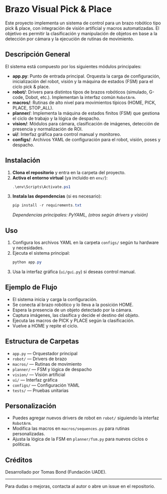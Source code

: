 # Brazo Visual Pick & Place

Este proyecto implementa un sistema de control para un brazo robótico tipo pick & place, con integración de visión artificial y macros automatizadas. El objetivo es permitir la clasificación y manipulación de objetos en base a la detección por cámara y la ejecución de rutinas de movimiento.

## Descripción General

El sistema está compuesto por los siguientes módulos principales:

- **app.py**: Punto de entrada principal. Orquesta la carga de configuración, inicialización del robot, visión y la máquina de estados (FSM) para el ciclo pick & place.
- **robot/**: Drivers para distintos tipos de brazos robóticos (simulado, G-code, Dobot, etc.). Implementan la interfaz común `RobotArm`.
- **macros/**: Rutinas de alto nivel para movimientos típicos (HOME, PICK, PLACE, STOP_ALL).
- **planner/**: Implementa la máquina de estados finitos (FSM) que gestiona el ciclo de trabajo y la lógica de despacho.
- **vision/**: Módulos para cámara, clasificación de imágenes, detección de presencia y normalización de ROI.
- **ui/**: Interfaz gráfica para control manual y monitoreo.
- **configs/**: Archivos YAML de configuración para el robot, visión, poses y despacho.

## Instalación

1. **Clona el repositorio** y entra en la carpeta del proyecto.
2. **Activa el entorno virtual** (ya incluido en `env/`):
   ```powershell
   .\env\Scripts\Activate.ps1
   ```
3. **Instala las dependencias** (si es necesario):
   ```powershell
   pip install -r requirements.txt
   ```
   *Dependencias principales: PyYAML, (otros según drivers y visión)*

## Uso

1. Configura los archivos YAML en la carpeta `configs/` según tu hardware y necesidades.
2. Ejecuta el sistema principal:
   ```powershell
   python app.py
   ```
3. Usa la interfaz gráfica (`ui/gui.py`) si deseas control manual.

## Ejemplo de Flujo

- El sistema inicia y carga la configuración.
- Se conecta al brazo robótico y lo lleva a la posición HOME.
- Espera la presencia de un objeto detectado por la cámara.
- Captura imágenes, las clasifica y decide el destino del objeto.
- Ejecuta las macros de PICK y PLACE según la clasificación.
- Vuelve a HOME y repite el ciclo.

## Estructura de Carpetas

- `app.py` — Orquestador principal
- `robot/` — Drivers de brazo
- `macros/` — Rutinas de movimiento
- `planner/` — FSM y lógica de despacho
- `vision/` — Visión artificial
- `ui/` — Interfaz gráfica
- `configs/` — Configuración YAML
- `tests/` — Pruebas unitarias

## Personalización

- Puedes agregar nuevos drivers de robot en `robot/` siguiendo la interfaz `RobotArm`.
- Modifica las macros en `macros/sequences.py` para rutinas personalizadas.
- Ajusta la lógica de la FSM en `planner/fsm.py` para nuevos ciclos o políticas.

## Créditos

Desarrollado por Tomas Bond (Fundación UADE).

---

Para dudas o mejoras, contacta al autor o abre un issue en el repositorio.
